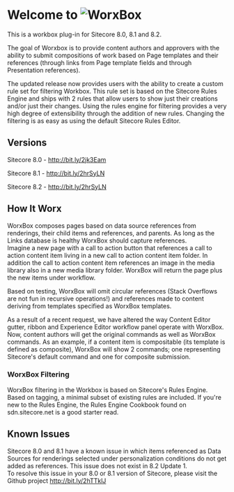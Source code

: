 # Welcome to ![WorxBox](https://dl.dropboxusercontent.com/u/67850614/worxbox.png)

This is a workbox plug-in for Sitecore 8.0, 8.1 and 8.2.

The goal of Worxbox is to provide content authors and approvers with the ability to submit compositions of work based on Page templates and their references (through links from Page template fields and through Presentation references).

The updated release now provides users with the ability to create a custom rule set for filtering Workbox.  This rule set is based on the Sitecore Rules Engine and ships with 2 rules that allow users to show just their creations and/or
just their changes.  Using the rules engine for filtering provides a very high degree of extensibility through the addition of new rules.  Changing the filtering is as easy as using the default Sitecore Rules Editor.  

## Versions  

Sitecore 8.0 - http://bit.ly/2jk3Eam

Sitecore 8.1 - http://bit.ly/2hrSyLN   

Sitecore 8.2 - http://bit.ly/2hrSyLN

## How It Worx

WorxBox composes pages based on data source references from renderings, their child items and references, and parents.  As long as the Links database is healthy WorxBox should capture references.  
Imagine a new page with a call to action button that references a call to action content item living in a new call to action content item folder.  In addition the call to action content item references an image in the media library also in a new media library folder.  WorxBox will return the page plus the new items under workflow.

Based on testing, WorxBox will omit circular references (Stack Overflows are not fun in recursive operations!) and references made to content deriving from templates specified as WorxBox templates.  

As a result of a recent request, we have altered the way Content Editor gutter, ribbon and Experience Editor workflow panel operate with WorxBox.  Now, content authors will get the original commands as well as WorxBox commands.  As an example, if a content item is compositable (its template is defined as composite), WorxBox will show 2 commands; one representing Sitecore's default command and one for composite submission.

### WorxBox Filtering  

WorxBox filtering in the Workbox is based on Sitecore's Rules Engine.  Based on tagging, a minimal subset of existing rules are included.  If you're new to the Rules Engine, the Rules Engine Cookbook found on sdn.sitecore.net is a good starter read.  

## Known Issues

Sitecore 8.0 and 8.1 have a known issue in which items referenced as Data Sources for renderings selected under personalization conditions do not get added as references.  This issue does not exist in 8.2 Update 1.  
To resolve this issue in your 8.0 or 8.1 version of Sitecore, please visit the Github project http://bit.ly/2hTTklJ
